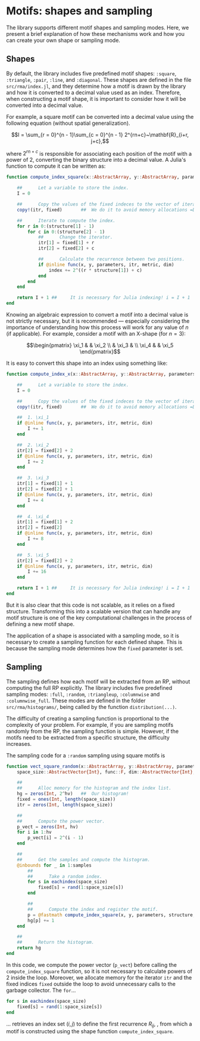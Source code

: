 #   Motifs: shapes and sampling
The library supports different motif shapes and sampling modes. Here, we present a brief explanation of how these mechanisms work and how you can create your own shape or sampling mode.

##  Shapes
By default, the library includes five predefined motif shapes: `:square`, `:triangle`, `:pair`, `:line`, and `:diagonal`. These shapes are defined in the file `src/rma/index.jl`, and they determine how a motif is drawn by the library and how it is converted to a decimal value used as an index. Therefore, when constructing a motif shape, it is important to consider how it will be converted into a decimal value.

For example, a square motif can be converted into a decimal value using the following equation (without spatial generalization).

```math
I = \sum_{r = 0}^{n - 1}\sum_{c = 0}^{n - 1} 2^{rn+c}~\mathbf{R}_{i+r, j+c},
```

where $2^{rn+c}$ is responsible for associating each position of the motif with a power of 2, converting the binary structure into a decimal value. A Julia's function to compute it can be written as:

```julia
function compute_index_square(x::AbstractArray, y::AbstractArray, parameters, structure::AbstractVector{Int}, func::F, dim::AbstractVector{Int}, fixed::Vector{Int}, itr::Vector{Int}, metric) where {F}

    ##      Let a variable to store the index.
    I = 0

    ##      Copy the values of the fixed indeces to the vector of iterative indeces.
    copy!(itr, fixed)       ##  We do it to avoid memory allocations =D

    ##      Iterate to compute the index.
    for r in 0:(structure[1] - 1)
        for c in 0:(structure[2] - 1)
            ##      Change the iterator.
            itr[1] = fixed[1] + r
            itr[2] = fixed[2] + c

            ##      Calculate the recurrence between two positions.
            if @inline func(x, y, parameters, itr, metric, dim)
                index += 2^((r * structure[1]) + c)
            end
        end
    end

    return I + 1 ##     It is necessary for Julia indexing! i = I + 1
end
```

Knowing an algebraic expression to convert a motif into a decimal value is not strictly necessary, but it is recommended — especially considering the importance of understanding how this process will work for any value of $n$ (if applicable). For example, consider a motif with an X-shape (for $n = 3$):

```math
\begin{pmatrix}
\xi_1   &       &  \xi_2    \\
        & \xi_3 &           \\
\xi_4   &       &  \xi_5
\end{pmatrix}
```

It is easy to convert this shape into an index using something like:
```julia
function compute_index_x(x::AbstractArray, y::AbstractArray, parameters, func::F, dim::AbstractVector{Int}, fixed::Vector{Int}, itr::Vector{Int}, metric) where {F}

    ##      Let a variable to store the index.
    I = 0

    ##      Copy the values of the fixed indeces to the vector of iterative indeces.
    copy!(itr, fixed)       ##  We do it to avoid memory allocations =D

    ##  1. \xi_1
    if @inline func(x, y, parameters, itr, metric, dim)
        I += 1
    end

    ##  2. \xi_2
    itr[2] = fixed[2] + 2
    if @inline func(x, y, parameters, itr, metric, dim)
        I += 2
    end

    ##  3. \xi_3
    itr[1] = fixed[1] + 1
    itr[2] = fixed[2] + 1
    if @inline func(x, y, parameters, itr, metric, dim)
        I += 4
    end

    ##  4. \xi_4
    itr[1] = fixed[1] + 2
    itr[2] = fixed[2]
    if @inline func(x, y, parameters, itr, metric, dim)
        I += 8
    end

    ##  5. \xi_5
    itr[2] = fixed[2] + 2
    if @inline func(x, y, parameters, itr, metric, dim)
        I += 16
    end

    return I + 1 ##     It is necessary for Julia indexing! i = I + 1
end
```

But it is also clear that this code is not scalable, as it relies on a fixed structure. Transforming this into a scalable version that can handle any motif structure is one of the key computational challenges in the process of defining a new motif shape.

The application of a shape is associated with a sampling mode, so it is necessary to create a sampling function for each defined shape. This is because the sampling mode determines how the `fixed` parameter is set.

## Sampling
The sampling defines how each motif will be extracted from an RP, without computing the full RP explicitly. The library includes five predefined sampling modes: `:full`, `:random`, `:triangleup`, `:columnwise` and `:columnwise_full`. These modes are defined in the folder `src/rma/histograms/`, being called by the function `distribution(...)`.

The difficulty of creating a sampling function is proportional to the complexity of your problem. For example, if you are sampling motifs randomly from the RP, the sampling function is simple. However, if the motifs need to be extracted from a specific structure, the difficulty increases.

The sampling code for a `:random` sampling using square motifs is

```julia
function vect_square_random(x::AbstractArray, y::AbstractArray, parameters, structure::AbstractVector{Int},
    space_size::AbstractVector{Int}, func::F, dim::AbstractVector{Int}, hv::Int, samples::Int, metric) where {F}

    ##
    ##      Alloc memory for the histogram and the index list.
    hg = zeros(Int, 2^hv)   ##  Our histogram!
    fixed = ones(Int, length(space_size))
    itr = zeros(Int, length(space_size))

    ##
    ##      Compute the power vector.
    p_vect = zeros(Int, hv)
    for i in 1:hv
        p_vect[i] = 2^(i - 1)
    end

    ##
    ##      Get the samples and compute the histogram.
    @inbounds for _ in 1:samples
        ##
        ##      Take a random index.
        for s in eachindex(space_size)
            fixed[s] = rand(1:space_size[s])
        end

        ##
        ##      Compute the index and register the motif.
        p = @fastmath compute_index_square(x, y, parameters, structure, func, dim, fixed, itr, p_vect, metric)
        hg[p] += 1
    end

    ##
    ##      Return the histogram.
    return hg
end
```

In this code, we compute the power vector (`p_vect`) before calling the `compute_index_square` function, so it is not necessary to calculate powers of 2 inside the loop. Moreover, we allocate memory for the iterator `itr` and the fixed indices `fixed` outside the loop to avoid unnecessary calls to the garbage collector. The `for`...

```julia
for s in eachindex(space_size)
    fixed[s] = rand(1:space_size[s])
end
```

... retrieves an index set $(i,j)$ to define the first recurrence $R_{ij}$, , from which a motif is constructed using the shape function `compute_index_square`.